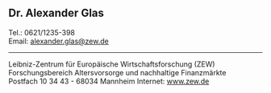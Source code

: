 Dr. Alexander Glas
--
Tel.:  0621/1235-398  
Email: alexander.glas@zew.de  

---------------------------------------------------------------------
Leibniz-Zentrum für Europäische Wirtschaftsforschung (ZEW)  
Forschungsbereich Altersvorsorge und nachhaltige Finanzmärkte  
Postfach 10 34 43 - 68034 Mannheim
Internet: www.zew.de  

